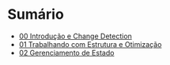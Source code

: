 

# Sumário

- [00 Introdução e Change Detection](https://github.com/DavidRufino/Minhas-Anotacoes-Santander-Bootcamp/blob/master/14%20Aplica%C3%A7%C3%A3o%20Avan%C3%A7adas%20com%20Angular/00%20Introdu%C3%A7%C3%A3o%20e%20Change%20Detection.md)
- [01 Trabalhando com Estrutura e Otimização](https://github.com/DavidRufino/Minhas-Anotacoes-Santander-Bootcamp/blob/master/14%20Aplica%C3%A7%C3%A3o%20Avan%C3%A7adas%20com%20Angular/01%20Trabalhando%20com%20Estrutura%20e%20Otimizacao%20.md)
- [02 Gerenciamento de Estado](https://github.com/DavidRufino/Minhas-Anotacoes-Santander-Bootcamp/blob/master/14%20Aplica%C3%A7%C3%A3o%20Avan%C3%A7adas%20com%20Angular/02%20Gerenciamento%20de%20Estado.md)

